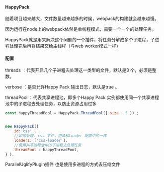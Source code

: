#### HappyPack

随着项目越来越大，文件数量越来越多的时候，webpack的构建就会越来越慢。

因为运行在node上的webpack依然是单线程模式，需要一个一个的处理任务。

HappyPack就是用来解决这个问题的一个插件，将任务分解成多个子进程，子进程处理完后再将结果交给主线程（与web worker模式一样）

#### 配置


threads ：代表开启几个子进程去处理这一类型的文件，默认是3 个，必须是整数。

verbose ：是否允许Happy Pack 输出日志，默认是true 。

threadPool ：代表共享进程池，即多个Happy Pack 实例都使用同一个共享进程池中的子进程去处理任务，以防止资源占用过多

```js
const happyThreadPool = HappyPack.ThreadPool({ size : 5 )) ;


new HappyPack({
    id:'css' ,
    //如何处理. css 文件，用法和Loader 配置中的一样
    loaders: ['css-loader'],
    //使用共享进程池中的子进程去处理任务
    threadPool : happyThreadPool,
} ),

```

ParallelUglifyPlugin插件 也是使用多进程的方式去压缩文件